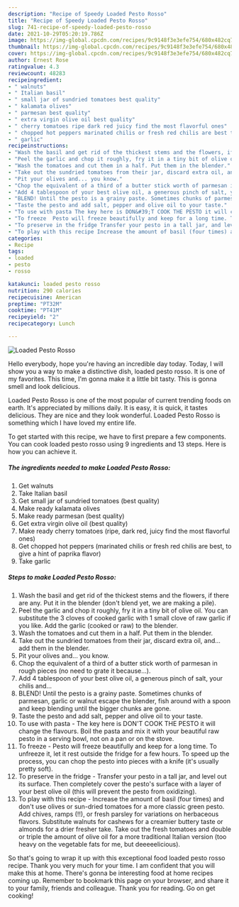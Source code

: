 ```yaml
---
description: "Recipe of Speedy Loaded Pesto Rosso"
title: "Recipe of Speedy Loaded Pesto Rosso"
slug: 741-recipe-of-speedy-loaded-pesto-rosso
date: 2021-10-29T05:20:19.786Z
image: https://img-global.cpcdn.com/recipes/9c9148f3e3efe754/680x482cq70/loaded-pesto-rosso-recipe-main-photo.jpg
thumbnail: https://img-global.cpcdn.com/recipes/9c9148f3e3efe754/680x482cq70/loaded-pesto-rosso-recipe-main-photo.jpg
cover: https://img-global.cpcdn.com/recipes/9c9148f3e3efe754/680x482cq70/loaded-pesto-rosso-recipe-main-photo.jpg
author: Ernest Rose
ratingvalue: 4.3
reviewcount: 48283
recipeingredient:
- " walnuts"
- " Italian basil"
- " small jar of sundried tomatoes best quality"
- " kalamata olives"
- " parmesan best quality"
- " extra virgin olive oil best quality"
- " cherry tomatoes ripe dark red juicy find the most flavorful ones"
- " chopped hot peppers marinated chilis or fresh red chilis are best to give a hint of paprika flavor"
- " garlic"
recipeinstructions:
- "Wash the basil and get rid of the thickest stems and the flowers, if there are any. Put it in the blender (don&#39;t blend yet, we are making a pile)."
- "Peel the garlic and chop it roughly, fry it in a tiny bit of olive oil. You can substitute the 3 cloves of cooked garlic with 1 small clove of raw garlic if you like. Add the garlic (cooked or raw) to the blender."
- "Wash the tomatoes and cut them in a half. Put them in the blender."
- "Take out the sundried tomatoes from their jar, discard extra oil, and... add them in the blender."
- "Pit your olives and... you know."
- "Chop the equivalent of a third of a butter stick worth of parmesan in rough pieces (no need to grate it because...)."
- "Add 4 tablespoon of your best olive oil, a generous pinch of salt, your chilis and..."
- "BLEND! Until the pesto is a grainy paste. Sometimes chunks of parmesan, garlic or walnut escape the blender, fish around with a spoon and keep blending until the bigger chunks are gone."
- "Taste the pesto and add salt, pepper and olive oil to your taste."
- "To use with pasta The key here is DON&#39;T COOK THE PESTO it will change the flavours. Boil the pasta and mix it with your beautiful raw pesto in a serving bowl, not on a pan or on the stove."
- "To freeze  Pesto will freeze beautifully and keep for a long time. To unfreeze it, let it rest outside the fridge for a few hours. To speed up the process, you can chop the pesto into pieces with a knife (it&#39;s usually pretty soft)."
- "To preserve in the fridge Transfer your pesto in a tall jar, and level out its surface. Then completely cover the pesto&#39;s surface with a layer of your best olive oil (this will prevent the pesto from oxidizing)."
- "To play with this recipe Increase the amount of basil (four times) and don&#39;t use olives or sun-dried tomatoes for a more classic green pesto. Add chives, ramps (!!), or fresh parsley for variations on herbaceous flavors. Substitute walnuts for cashews for a creamier buttery taste or almonds for a drier fresher take. Take out the fresh tomatoes and double or triple the amount of olive oil for a more traditional Italian version (too heavy on the vegetable fats for me, but deeeeelicious)."
categories:
- Recipe
tags:
- loaded
- pesto
- rosso

katakunci: loaded pesto rosso 
nutrition: 290 calories
recipecuisine: American
preptime: "PT32M"
cooktime: "PT41M"
recipeyield: "2"
recipecategory: Lunch

---
```



![Loaded Pesto Rosso](https://img-global.cpcdn.com/recipes/9c9148f3e3efe754/680x482cq70/loaded-pesto-rosso-recipe-main-photo.jpg)

Hello everybody, hope you're having an incredible day today. Today, I will show you a way to make a distinctive dish, loaded pesto rosso. It is one of my favorites. This time, I'm gonna make it a little bit tasty. This is gonna smell and look delicious.

Loaded Pesto Rosso is one of the most popular of current trending foods on earth. It's appreciated by millions daily. It is easy, it is quick, it tastes delicious. They are nice and they look wonderful. Loaded Pesto Rosso is something which I have loved my entire life.




To get started with this recipe, we have to first prepare a few components. You can cook loaded pesto rosso using 9 ingredients and 13 steps. Here is how you can achieve it.

<!--inarticleads1-->

##### The ingredients needed to make Loaded Pesto Rosso:

1. Get  walnuts
1. Take  Italian basil
1. Get  small jar of sundried tomatoes (best quality)
1. Make ready  kalamata olives
1. Make ready  parmesan (best quality)
1. Get  extra virgin olive oil (best quality)
1. Make ready  cherry tomatoes (ripe, dark red, juicy find the most flavorful ones)
1. Get  chopped hot peppers (marinated chilis or fresh red chilis are best, to give a hint of paprika flavor)
1. Take  garlic




<!--inarticleads2-->

##### Steps to make Loaded Pesto Rosso:

1. Wash the basil and get rid of the thickest stems and the flowers, if there are any. Put it in the blender (don&#39;t blend yet, we are making a pile).
1. Peel the garlic and chop it roughly, fry it in a tiny bit of olive oil. You can substitute the 3 cloves of cooked garlic with 1 small clove of raw garlic if you like. Add the garlic (cooked or raw) to the blender.
1. Wash the tomatoes and cut them in a half. Put them in the blender.
1. Take out the sundried tomatoes from their jar, discard extra oil, and... add them in the blender.
1. Pit your olives and... you know.
1. Chop the equivalent of a third of a butter stick worth of parmesan in rough pieces (no need to grate it because...).
1. Add 4 tablespoon of your best olive oil, a generous pinch of salt, your chilis and...
1. BLEND! Until the pesto is a grainy paste. Sometimes chunks of parmesan, garlic or walnut escape the blender, fish around with a spoon and keep blending until the bigger chunks are gone.
1. Taste the pesto and add salt, pepper and olive oil to your taste.
1. To use with pasta - The key here is DON&#39;T COOK THE PESTO it will change the flavours. Boil the pasta and mix it with your beautiful raw pesto in a serving bowl, not on a pan or on the stove.
1. To freeze  - Pesto will freeze beautifully and keep for a long time. To unfreeze it, let it rest outside the fridge for a few hours. To speed up the process, you can chop the pesto into pieces with a knife (it&#39;s usually pretty soft).
1. To preserve in the fridge - Transfer your pesto in a tall jar, and level out its surface. Then completely cover the pesto&#39;s surface with a layer of your best olive oil (this will prevent the pesto from oxidizing).
1. To play with this recipe - Increase the amount of basil (four times) and don&#39;t use olives or sun-dried tomatoes for a more classic green pesto. Add chives, ramps (!!), or fresh parsley for variations on herbaceous flavors. Substitute walnuts for cashews for a creamier buttery taste or almonds for a drier fresher take. Take out the fresh tomatoes and double or triple the amount of olive oil for a more traditional Italian version (too heavy on the vegetable fats for me, but deeeeelicious).




So that's going to wrap it up with this exceptional food loaded pesto rosso recipe. Thank you very much for your time. I am confident that you will make this at home. There's gonna be interesting food at home recipes coming up. Remember to bookmark this page on your browser, and share it to your family, friends and colleague. Thank you for reading. Go on get cooking!
